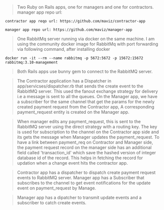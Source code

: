 > Two Ruby on Rails apps, one for managers and one for contractors.
	manager app repo url:

	contractor app reqo url: https://github.com/maviz/contractor-app
	
	manager app repo url: https://github.com/maviz/manager-app


> One RabbitMq server running via docker on the same machine.
I am using the community docker image for RabbitMq with port forwarding via following command, after installing docker

`docker run -it --rm --name rabbitmq -p 5672:5672 -p 15672:15672 rabbitmq:3.10-management`


> Both Rails apps use bunny gem to connect to the RabbitMQ server.

> The Contractor application has a Dispatcher in app/servicses/dispatcher.rb that sends the create event to the RabbitMQ server. This used the fanout exchange strategy for delivery i.e a message is sent to all the queues.
On the Manager app, we have a subscriber for the same channel that get the params for the newly created payment request from the Contractor app, A corresponding payment_request entity is created on the Manager app.

> When manager edits any payment_request, this is sent to the RabbitMQ server using the direct strategy with a routing key. The key is used for subscription to the channel on the Contractor app side and its gets the message when Manager updates the payment_request. To have a link between payment_req on Contractor and Manager side, the payment request record on the manager side has an additional field called 'transaction_id' which save the hashed version of integer database id of the record. This helps in fetching the record for updation when a change event hits the contractor app.


> Contractor app has a dispatcher to dispatch create payment request events to RabbitMQ server. Manager app has a Subscriber that subscribes to the channel to get event notifications for the update event on payment_request by Manage.

> Manager app has a dipatcher to transmit update events and a subscriber to catch create events.
